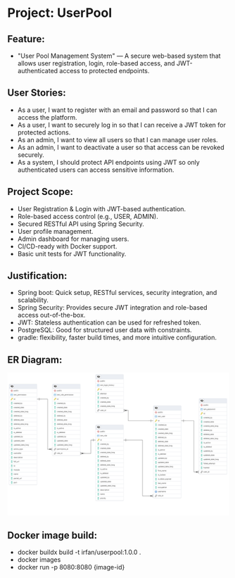 # Project: UserPool
## Feature:
- "User Pool Management System" — A secure web-based system that allows user registration, login, role-based access, and JWT-authenticated access to protected endpoints.

## User Stories:
- As a user, I want to register with an email and password so that I can access the platform.
- As a user, I want to securely log in so that I can receive a JWT token for protected actions.
- As an admin, I want to view all users so that I can manage user roles.
- As an admin, I want to deactivate a user so that access can be revoked securely.
- As a system, I should protect API endpoints using JWT so only authenticated users can access sensitive information.

## Project Scope:
- User Registration & Login with JWT-based authentication.
- Role-based access control (e.g., USER, ADMIN).
- Secured RESTful API using Spring Security.
- User profile management.
- Admin dashboard for managing users.
- CI/CD-ready with Docker support.
- Basic unit tests for JWT functionality.

## Justification:
- Spring boot: Quick setup, RESTful services, security integration, and scalability.
- Spring Security: Provides secure JWT integration and role-based access out-of-the-box.
- JWT: Stateless authentication can be used for refreshed token.
- PostgreSQL: Good for structured user data with constraints.
- gradle: flexibility, faster build times, and more intuitive configuration.

## ER Diagram:
![ER Diagram.png](images/ER%20Diagram.png)

## Docker image build: 
- docker buildx build -t irfan/userpool:1.0.0 .
- docker images
- docker run -p 8080:8080 {image-id}